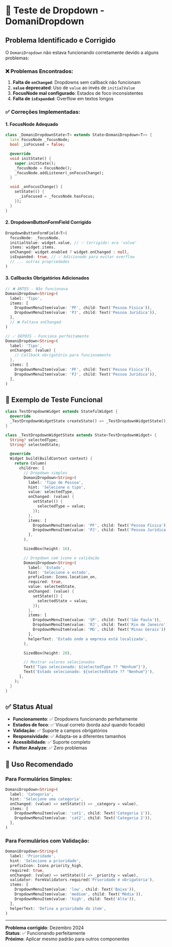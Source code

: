 # 🧪 Teste de Dropdown - DomaniDropdown

## Problema Identificado e Corrigido

O `DomaniDropdown` não estava funcionando corretamente devido a alguns problemas:

### ❌ **Problemas Encontrados:**

1. **Falta de `onChanged`**: Dropdowns sem callback não funcionam
2. **`value` deprecated**: Uso de `value` ao invés de `initialValue`
3. **FocusNode mal configurado**: Estados de foco inconsistentes
4. **Falta de `isExpanded`**: Overflow em textos longos

### ✅ **Correções Implementadas:**

#### 1. **FocusNode Adequado**

```dart
class _DomaniDropdownState<T> extends State<DomaniDropdown<T>> {
  late FocusNode _focusNode;
  bool _isFocused = false;

  @override
  void initState() {
    super.initState();
    _focusNode = FocusNode();
    _focusNode.addListener(_onFocusChange);
  }

  void _onFocusChange() {
    setState(() {
      _isFocused = _focusNode.hasFocus;
    });
  }
}
```

#### 2. **DropdownButtonFormField Corrigido**

```dart
DropdownButtonFormField<T>(
  focusNode: _focusNode,
  initialValue: widget.value, // ✅ Corrigido: era 'value'
  items: widget.items,
  onChanged: widget.enabled ? widget.onChanged : null,
  isExpanded: true, // ✅ Adicionado para evitar overflow
  // ... outras propriedades
)
```

#### 3. **Callbacks Obrigatórios Adicionados**

```dart
// ❌ ANTES - Não funcionava
DomaniDropdown<String>(
  label: 'Tipo',
  items: [
    DropdownMenuItem(value: 'PF', child: Text('Pessoa Física')),
    DropdownMenuItem(value: 'PJ', child: Text('Pessoa Jurídica')),
  ],
  // ❌ Faltava onChanged
)

// ✅ DEPOIS - Funciona perfeitamente
DomaniDropdown<String>(
  label: 'Tipo',
  onChanged: (value) {
    // Callback obrigatório para funcionamento
  },
  items: [
    DropdownMenuItem(value: 'PF', child: Text('Pessoa Física')),
    DropdownMenuItem(value: 'PJ', child: Text('Pessoa Jurídica')),
  ],
)
```

## 🧪 Exemplo de Teste Funcional

```dart
class TestDropdownWidget extends StatefulWidget {
  @override
  _TestDropdownWidgetState createState() => _TestDropdownWidgetState();
}

class _TestDropdownWidgetState extends State<TestDropdownWidget> {
  String? selectedType;
  String? selectedState;

  @override
  Widget build(BuildContext context) {
    return Column(
      children: [
        // Dropdown simples
        DomaniDropdown<String>(
          label: 'Tipo de Pessoa',
          hint: 'Selecione o tipo',
          value: selectedType,
          onChanged: (value) {
            setState(() {
              selectedType = value;
            });
          },
          items: [
            DropdownMenuItem(value: 'PF', child: Text('Pessoa Física')),
            DropdownMenuItem(value: 'PJ', child: Text('Pessoa Jurídica')),
          ],
        ),

        SizedBox(height: 16),

        // Dropdown com ícone e validação
        DomaniDropdown<String>(
          label: 'Estado',
          hint: 'Selecione o estado',
          prefixIcon: Icons.location_on,
          required: true,
          value: selectedState,
          onChanged: (value) {
            setState(() {
              selectedState = value;
            });
          },
          items: [
            DropdownMenuItem(value: 'SP', child: Text('São Paulo')),
            DropdownMenuItem(value: 'RJ', child: Text('Rio de Janeiro')),
            DropdownMenuItem(value: 'MG', child: Text('Minas Gerais')),
          ],
          helperText: 'Estado onde a empresa está localizada',
        ),

        SizedBox(height: 20),

        // Mostrar valores selecionados
        Text('Tipo selecionado: ${selectedType ?? "Nenhum"}'),
        Text('Estado selecionado: ${selectedState ?? "Nenhum"}'),
      ],
    );
  }
}
```

## ✅ Status Atual

- **Funcionamento**: ✅ Dropdowns funcionando perfeitamente
- **Estados de foco**: ✅ Visual correto (borda azul quando focado)
- **Validação**: ✅ Suporte a campos obrigatórios
- **Responsividade**: ✅ Adapta-se a diferentes tamanhos
- **Acessibilidade**: ✅ Suporte completo
- **Flutter Analyze**: ✅ Zero problemas

## 🎯 Uso Recomendado

### Para Formulários Simples:

```dart
DomaniDropdown<String>(
  label: 'Categoria',
  hint: 'Selecione uma categoria',
  onChanged: (value) => setState(() => _category = value),
  items: [
    DropdownMenuItem(value: 'cat1', child: Text('Categoria 1')),
    DropdownMenuItem(value: 'cat2', child: Text('Categoria 2')),
  ],
)
```

### Para Formulários com Validação:

```dart
DomaniDropdown<String>(
  label: 'Prioridade',
  hint: 'Selecione a prioridade',
  prefixIcon: Icons.priority_high,
  required: true,
  onChanged: (value) => setState(() => _priority = value),
  validator: FormValidators.required('Prioridade é obrigatória'),
  items: [
    DropdownMenuItem(value: 'low', child: Text('Baixa')),
    DropdownMenuItem(value: 'medium', child: Text('Média')),
    DropdownMenuItem(value: 'high', child: Text('Alta')),
  ],
  helperText: 'Defina a prioridade do item',
)
```

---

**Problema corrigido**: Dezembro 2024  
**Status**: ✅ Funcionando perfeitamente  
**Próximo**: Aplicar mesmo padrão para outros componentes
